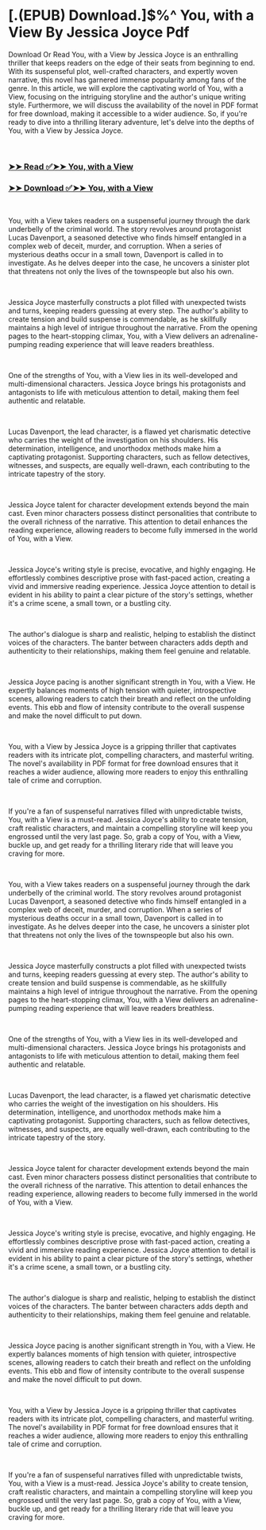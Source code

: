 # [.(EPUB) Download.]$%^ You, with a View By Jessica  Joyce Pdf

<p>Download Or Read You, with a View by Jessica  Joyce is an enthralling thriller that keeps readers on the edge of their seats from beginning to end. With its suspenseful plot, well-crafted characters, and expertly woven narrative, this novel has garnered immense popularity among fans of the genre. In this article, we will explore the captivating world of You, with a View, focusing on the intriguing storyline and the author's unique writing style. Furthermore, we will discuss the availability of the novel in PDF format for free download, making it accessible to a wider audience. So, if you're ready to dive into a thrilling literary adventure, let's delve into the depths of You, with a View by Jessica  Joyce.</p>
<p>&nbsp;</p>

### [➤➤ Read ✅➤➤ You, with a View](https://pdf2worldwide.blogspot.com/id/59737396)

### [➤➤ Download ✅➤➤ You, with a View](https://pdf2worldwide.blogspot.com/id/59737396)

<p>&nbsp;</p>
<p>You, with a View takes readers on a suspenseful journey through the dark underbelly of the criminal world. The story revolves around protagonist Lucas Davenport, a seasoned detective who finds himself entangled in a complex web of deceit, murder, and corruption. When a series of mysterious deaths occur in a small town, Davenport is called in to investigate. As he delves deeper into the case, he uncovers a sinister plot that threatens not only the lives of the townspeople but also his own.</p>
<p>&nbsp;</p>
<p>Jessica  Joyce masterfully constructs a plot filled with unexpected twists and turns, keeping readers guessing at every step. The author's ability to create tension and build suspense is commendable, as he skillfully maintains a high level of intrigue throughout the narrative. From the opening pages to the heart-stopping climax, You, with a View delivers an adrenaline-pumping reading experience that will leave readers breathless.</p>
<p>&nbsp;</p>
<p>One of the strengths of You, with a View lies in its well-developed and multi-dimensional characters. Jessica  Joyce brings his protagonists and antagonists to life with meticulous attention to detail, making them feel authentic and relatable.</p>
<p>&nbsp;</p>
<p>Lucas Davenport, the lead character, is a flawed yet charismatic detective who carries the weight of the investigation on his shoulders. His determination, intelligence, and unorthodox methods make him a captivating protagonist. Supporting characters, such as fellow detectives, witnesses, and suspects, are equally well-drawn, each contributing to the intricate tapestry of the story.</p>
<p>&nbsp;</p>
<p>Jessica  Joyce talent for character development extends beyond the main cast. Even minor characters possess distinct personalities that contribute to the overall richness of the narrative. This attention to detail enhances the reading experience, allowing readers to become fully immersed in the world of You, with a View.</p>
<p>&nbsp;</p>
<p>Jessica  Joyce's writing style is precise, evocative, and highly engaging. He effortlessly combines descriptive prose with fast-paced action, creating a vivid and immersive reading experience. Jessica  Joyce attention to detail is evident in his ability to paint a clear picture of the story's settings, whether it's a crime scene, a small town, or a bustling city.</p>
<p>&nbsp;</p>
<p>The author's dialogue is sharp and realistic, helping to establish the distinct voices of the characters. The banter between characters adds depth and authenticity to their relationships, making them feel genuine and relatable.</p>
<p>&nbsp;</p>
<p>Jessica  Joyce pacing is another significant strength in You, with a View. He expertly balances moments of high tension with quieter, introspective scenes, allowing readers to catch their breath and reflect on the unfolding events. This ebb and flow of intensity contribute to the overall suspense and make the novel difficult to put down.</p>
<p>&nbsp;</p>
<p>You, with a View by Jessica  Joyce is a gripping thriller that captivates readers with its intricate plot, compelling characters, and masterful writing. The novel's availability in PDF format for free download ensures that it reaches a wider audience, allowing more readers to enjoy this enthralling tale of crime and corruption.</p>
<p>&nbsp;</p>
<p>If you're a fan of suspenseful narratives filled with unpredictable twists, You, with a View is a must-read. Jessica  Joyce's ability to create tension, craft realistic characters, and maintain a compelling storyline will keep you engrossed until the very last page. So, grab a copy of You, with a View, buckle up, and get ready for a thrilling literary ride that will leave you craving for more.</p>
<p>&nbsp;</p>
<p>You, with a View takes readers on a suspenseful journey through the dark underbelly of the criminal world. The story revolves around protagonist Lucas Davenport, a seasoned detective who finds himself entangled in a complex web of deceit, murder, and corruption. When a series of mysterious deaths occur in a small town, Davenport is called in to investigate. As he delves deeper into the case, he uncovers a sinister plot that threatens not only the lives of the townspeople but also his own.</p>
<p>&nbsp;</p>
<p>Jessica  Joyce masterfully constructs a plot filled with unexpected twists and turns, keeping readers guessing at every step. The author's ability to create tension and build suspense is commendable, as he skillfully maintains a high level of intrigue throughout the narrative. From the opening pages to the heart-stopping climax, You, with a View delivers an adrenaline-pumping reading experience that will leave readers breathless.</p>
<p>&nbsp;</p>
<p>One of the strengths of You, with a View lies in its well-developed and multi-dimensional characters. Jessica  Joyce brings his protagonists and antagonists to life with meticulous attention to detail, making them feel authentic and relatable.</p>
<p>&nbsp;</p>
<p>Lucas Davenport, the lead character, is a flawed yet charismatic detective who carries the weight of the investigation on his shoulders. His determination, intelligence, and unorthodox methods make him a captivating protagonist. Supporting characters, such as fellow detectives, witnesses, and suspects, are equally well-drawn, each contributing to the intricate tapestry of the story.</p>
<p>&nbsp;</p>
<p>Jessica  Joyce talent for character development extends beyond the main cast. Even minor characters possess distinct personalities that contribute to the overall richness of the narrative. This attention to detail enhances the reading experience, allowing readers to become fully immersed in the world of You, with a View.</p>
<p>&nbsp;</p>
<p>Jessica  Joyce's writing style is precise, evocative, and highly engaging. He effortlessly combines descriptive prose with fast-paced action, creating a vivid and immersive reading experience. Jessica  Joyce attention to detail is evident in his ability to paint a clear picture of the story's settings, whether it's a crime scene, a small town, or a bustling city.</p>
<p>&nbsp;</p>
<p>The author's dialogue is sharp and realistic, helping to establish the distinct voices of the characters. The banter between characters adds depth and authenticity to their relationships, making them feel genuine and relatable.</p>
<p>&nbsp;</p>
<p>Jessica  Joyce pacing is another significant strength in You, with a View. He expertly balances moments of high tension with quieter, introspective scenes, allowing readers to catch their breath and reflect on the unfolding events. This ebb and flow of intensity contribute to the overall suspense and make the novel difficult to put down.</p>
<p>&nbsp;</p>
<p>You, with a View by Jessica  Joyce is a gripping thriller that captivates readers with its intricate plot, compelling characters, and masterful writing. The novel's availability in PDF format for free download ensures that it reaches a wider audience, allowing more readers to enjoy this enthralling tale of crime and corruption.</p>
<p>&nbsp;</p>
<p>If you're a fan of suspenseful narratives filled with unpredictable twists, You, with a View is a must-read. Jessica  Joyce's ability to create tension, craft realistic characters, and maintain a compelling storyline will keep you engrossed until the very last page. So, grab a copy of You, with a View, buckle up, and get ready for a thrilling literary ride that will leave you craving for more.</p>
<p>&nbsp;</p>
